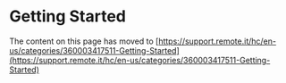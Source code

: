 # Getting Started

The content on this page has moved to [https://support.remote.it/hc/en-us/categories/360003417511-Getting-Started](https://support.remote.it/hc/en-us/categories/360003417511-Getting-Started)

